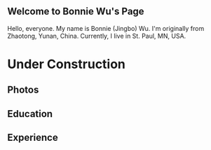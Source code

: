 ## Welcome to Bonnie Wu's Page

Hello, everyone. My name is Bonnie (Jingbo) Wu. I'm originally from Zhaotong, Yunan, China. Currently, I live in St. Paul, MN, USA.


# Under Construction
## Photos
## Education

## Experience


